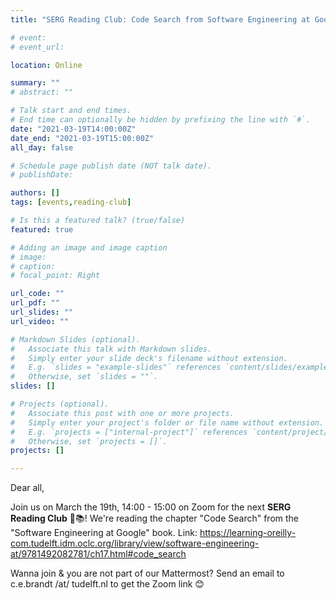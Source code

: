 ```yaml
---
title: "SERG Reading Club: Code Search from Software Engineering at Google"

# event: 
# event_url: 

location: Online

summary: ""
# abstract: ""

# Talk start and end times.
# End time can optionally be hidden by prefixing the line with `#`.
date: "2021-03-19T14:00:00Z"
date_end: "2021-03-19T15:00:00Z"
all_day: false

# Schedule page publish date (NOT talk date).
# publishDate:

authors: []
tags: [events,reading-club]

# Is this a featured talk? (true/false)
featured: true

# Adding an image and image caption
# image:
# caption: 
# focal_point: Right

url_code: ""
url_pdf: ""
url_slides: ""
url_video: ""

# Markdown Slides (optional).
#   Associate this talk with Markdown slides.
#   Simply enter your slide deck's filename without extension.
#   E.g. `slides = "example-slides"` references `content/slides/example-slides.md`.
#   Otherwise, set `slides = ""`.
slides: []

# Projects (optional).
#   Associate this post with one or more projects.
#   Simply enter your project's folder or file name without extension.
#   E.g. `projects = ["internal-project"]` references `content/project/deep-learning/index.md`.
#   Otherwise, set `projects = []`.
projects: []

---
```



Dear all,

Join us on March the 19th, 14:00 - 15:00 on Zoom for the next **SERG Reading Club** 📖📚!
We're reading the chapter "Code Search" from the "Software Engineering at Google" book.
Link: https://learning-oreilly-com.tudelft.idm.oclc.org/library/view/software-engineering-at/9781492082781/ch17.html#code_search

Wanna join & you are not part of our Mattermost?
Send an email to c.e.brandt /at/ tudelft.nl to get the Zoom link 😊

